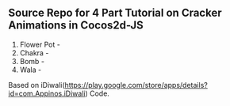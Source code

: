## Source Repo for 4 Part Tutorial on Cracker Animations in Cocos2d-JS
1. Flower Pot - 
2. Chakra - 
3. Bomb - 
4. Wala - 
 
Based on iDiwali(https://play.google.com/store/apps/details?id=com.Appinos.iDiwali) Code.
